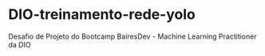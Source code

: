 # DIO-treinamento-rede-yolo
Desafio de Projeto do Bootcamp BairesDev - Machine Learning Practitioner da DIO
